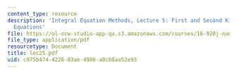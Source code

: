 ```yaml
---
content_type: resource
description: 'Integral Equation Methods, Lecture 5: First and Second Kind Potential
  Equations'
file: https://ol-ocw-studio-app-qa.s3.amazonaws.com/courses/16-920j-numerical-methods-for-partial-differential-equations-sma-5212-spring-2003/c975b474422683ae4986a8c08aa52e93_lec25.pdf
file_type: application/pdf
resourcetype: Document
title: lec25.pdf
uid: c975b474-4226-83ae-4986-a8c08aa52e93
---
```

